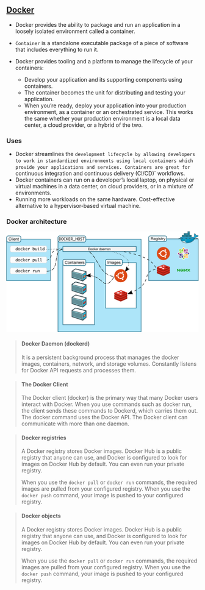 ## [Docker](https://docs.docker.com/get-started/overview/)

- Docker provides the ability to package and run an application in a loosely isolated environment called a container.
- `Container` is a standalone executable package of a piece of software that includes everything to run it.
- Docker provides tooling and a platform to manage the lifecycle of your containers:

  - Develop your application and its supporting components using containers.
  - The container becomes the unit for distributing and testing your application.
  - When you’re ready, deploy your application into your production environment, as a container or an orchestrated service. This works the same whether your production environment is a local data center, a cloud provider, or a hybrid of the two.

### Uses

- Docker streamlines the `development lifecycle by allowing developers to work in standardized environments using local containers which provide your applications and services. Containers are great for `continuous integration and continuous delivery (CI/CD)` workflows.
- Docker containers can run on a developer’s local laptop, on physical or virtual machines in a data center, on cloud providers, or in a mixture of environments.
- Running more workloads on the same hardware. Cost-effective alternative to a hypervisor-based virtual machine.

### Docker architecture

![Docker architecture](../assests/docker-arch.svg)

> #### Docker Daemon (dockerd)
>
> It is a persistent background process that manages the docker images, containers, network, and storage volumes. Constantly listens for Docker API requests and processes them.

> #### The Docker Client
>
> The Docker client (docker) is the primary way that many Docker users interact with Docker. When you use commands such as docker run, the client sends these commands to Dockerd, which carries them out. The docker command uses the Docker API. The Docker client can communicate with more than one daemon.

> #### Docker registries
>
> A Docker registry stores Docker images. Docker Hub is a public registry that anyone can use, and Docker is configured to look for images on Docker Hub by default. You can even run your private registry.
>
> When you use the `docker pull` or `docker run` commands, the required images are pulled from your configured registry. When you use the `docker push` command, your image is pushed to your configured registry.

> #### Docker objects
>
> A Docker registry stores Docker images. Docker Hub is a public registry that anyone can use, and Docker is configured to look for images on Docker Hub by default. You can even run your private registry.
>
> When you use the `docker pull` or `docker run` commands, the required images are pulled from your configured registry. When you use the `docker push` command, your image is pushed to your configured registry.
